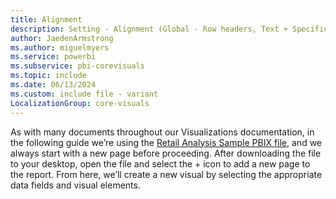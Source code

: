 ```yaml
---
title: Alignment
description: Setting - Alignment (Global - Row headers, Text + Specific column, Values)
author: JaedenArmstrong
ms.author: miguelmyers
ms.service: powerbi
ms.subservice: pbi-corevisuals
ms.topic: include
ms.date: 06/13/2024
ms.custom: include file - variant
LocalizationGroup: core-visuals
---
```

As with many documents throughout our Visualizations documentation, in the following guide we’re using the [Retail Analysis Sample PBIX file](https://download.microsoft.com/download/9/6/D/96DDC2FF-2568-491D-AAFA-AFDD6F763AE3/Retail%20Analysis%20Sample%20PBIX.pbix), and we always start with a new page before proceeding. After downloading the file to your desktop, open the file and select the + icon to add a new page to the report. From here, we’ll create a new visual by selecting the appropriate data fields and visual elements.
